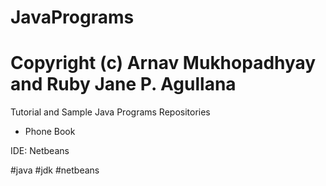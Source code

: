 # JavaPrograms
# Copyright (c) Arnav Mukhopadhyay and Ruby Jane P. Agullana  

Tutorial and Sample Java Programs Repositories  
*  Phone Book  


IDE: Netbeans  
 
#java #jdk #netbeans  
  
